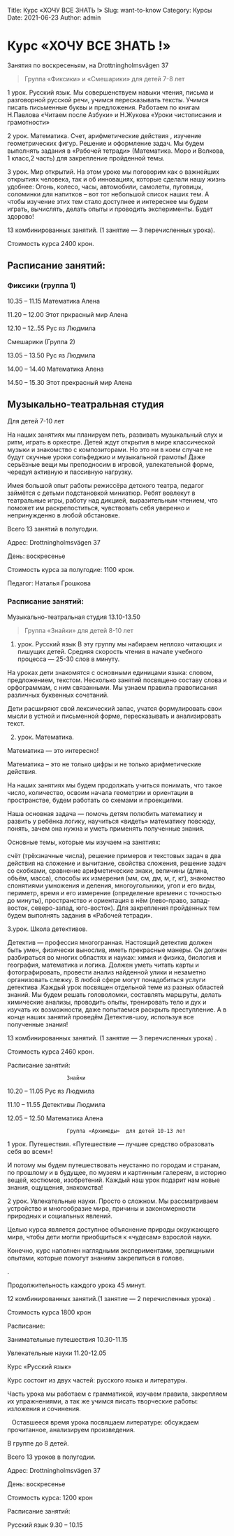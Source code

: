 Title: Курс  «ХОЧУ ВСЕ ЗНАТЬ !»
Slug: want-to-know
Category: Курсы
Date: 2021-06-23
Author: admin

# Курс  «ХОЧУ ВСЕ ЗНАТЬ !»

Занятия по воскресеньям, на Drottningholmsvägen 37

> Группа «Фиксики»  и  «Смешарики» для детей 7-8 лет

1 урок. Русский язык.  Мы совершенствуем навыки чтения, письма и разговорной русской речи, учимся пересказывать тексты. Учимся писать письменные буквы и предложения.
Работаем по книгам Н.Павлова «Читаем после Азбуки» и Н.Жукова «Уроки чистописания и грамотности»

2 урок.  Математика. Счет, арифметические действия , изучение  геометрических фигур. Решение и оформление задач. Мы будем выполнять задания в «Рабочей тетради» (Математика. Моро и Волкова, 1 класс,2 часть) для закрепление пройденной темы.

 3 урок. Мир открытий. На этом уроке мы поговорим как о важнейших открытиях человека, так и об инновациях, которые сделали нашу жизнь удобнее: Огонь, колесо, часы, автомобили, самолеты, пуговицы, соломинки для напитков – вот тот небольшой список наших тем. А чтобы изучение этих тем стало доступнее и интереснее мы будем играть, вычислять, делать опыты и проводить эксперименты. Будет здорово!

13 комбинированных занятий. (1 занятие — 3 перечисленных урока).

Стоимость курса 2400 крон.

## Расписание занятий:

### Фиксики (группа 1)

10.35 – 11.15 Математика  Алена

11.20 – 12.00 Этот пркрасный мир  Алена

12.10 – 12..55  Рус яз            Людмила

Смешарики (Группа 2)

13.05 – 13.50     Рус яз            Людмила

14.00 – 14.40     Математика   Алена

14.50 – 15.30     Этот прекрасный мир  Алена

## Музыкально-театральная студия

 Для детей 7-10 лет

На наших занятиях мы планируем петь, развивать музыкальный слух и ритм, играть в оркестре. Детей ждут открытия в мире классической музыки и знакомство с композиторами. Но это ни в коем случае не будут скучные уроки сольфеджио и музыкальной грамоты! Даже серьёзные вещи мы преподносим в игровой, увлекательной форме, чередуя активную и пассивную нагрузку.

Имея большой опыт работы режиссёра детского театра, педагог займётся с детьми подстановкой миниатюр. Ребят вовлекут в театральные игры, работу над дикцией, выразительным чтением, что поможет им раскрепоститься, чувствовать себя уверенно и непринужденно в любой обстановке.

Всего 13 занятий в полугодии.

Адрес: Drottningholmsvägen 37

День:  воскресенье

Стоимость курса за полугодие: 1100 крон.

Педагог: Наталья Грошкова

### Расписание занятий:

Музыкально-театральная студия   13.10-13.50

> Группа «Знайки» для детей 8-10 лет

1. урок. Русский язык
В эту группу мы набираем неплохо читающих и пишущих детей. Средняя скорость чтения в начале учебного процесса — 25-30 слов в минуту.

На уроках дети знакомятся с основными единицами языка: словом, предложением, текстом. Несколько занятий посвящено составу слова и орфограммам, с ним связанными. Мы узнаем правила правописания различных буквенных сочетаний.

Дети расширяют свой лексический запас, учатся формулировать свои мысли в устной и письменной форме, пересказывать и анализировать  текст.

2. урок. Математика. 

 

Математика — это интересно!

Математика – это не только цифры и не только арифметические действия.

На наших занятиях мы будем продолжать учиться понимать, что такое число, количество, освоим начала геометрии и ориентации в пространстве, будем работать со схемами и проекциями.

Наша основная задача — помочь детям полюбить математику и развить у ребёнка логику, научиться «видеть» математику повсюду, понять, зачем она нужна и уметь применять полученные знания.

Основные темы, которые мы изучаем на занятиях:

счёт (трёхзначные числа),
решение примеров и текстовых задач в два действия на сложение и вычитание,
свойства сложения, решение задач со скобками,
сравнение арифметические знаки,
величины (длина, объём, масса), способы их измерения (мм, см, дм, м, г, кг),
знакомство спонятиями умножения и деления,
многоугольники,
угол и его виды,
периметр,
время и его измерение (определение времени с точностью до минуты),
пространство и ориентация в нём (лево-право, запад-восток, северо-запад, юго-восток).
Для закрепления пройденных тем будем выполнять задания в «Рабочей тетради».

3.урок. Школа детективов.  

Детектив — профессия многогранная. Настоящий детектив должен быть умен, физически вынослив, иметь прекрасные манеры. Он должен разбираться во многих областях и науках: химия и физика, биология и география, математика и логика. Должен уметь читать карты и фотографировать, провести анализ найденной улики и незаметно организовать слежку. В любой сфере могут понадобиться услуги детектива .Каждый урок посвящен отдельной теме из разных областей знаний. Мы будем решать головоломки, составлять маршруты, делать химические анализы, проводить опыты, тренировать тело и дух и изучать их возможности, даже попытаемся раскрыть преступление. А в конце наших занятий проведём Детектив-шоу, используя все полученные знания!

13 комбинированных занятий. (1 занятие — 3 перечисленных  урока) .

Стоимость курса 2460 крон.

Расписание занятий:

 

                       Знайки

                                                          

10.20 – 11.05 Рус яз                Людмила

11.10 – 11.55  Детективы          Людмила

12.05 – 12.50  Математика         Алена

                       Группа «Архимеды»  для детей 10-13 лет   

1 урок. Путешествия.  «Путешествие — лучшее средство образовать себя во всем»!

И потому мы будем путешествовать неустанно по городам и странам, по прошлому и в будущее, по музеям и картинным галереям, в историю вещей, костюмов, изобретений. Каждый наш урок подарит нам новые знания, ощущения, знакомства!

2 урок. Увлекательные науки. Просто о сложном. Мы рассматриваем устройство и многообразие мира, причины и закономерности природных и социальных явлений.

Целью курса является доступное объяснение природы окружающего мира, чтобы дети могли приобщиться к «чудесам» взрослой науки.

Конечно, курс наполнен наглядными экспериментами, зрелищными   опытами, которые помогут знаниям закрепиться в голове.

.

Продолжительность каждого урока 45 минут.

12 комбинированных занятий.(1 занятие — 2 перечисленных  урока) .

Стоимость курса 1800 крон

Расписание:

Занимательные путешествия 10.30-11.15

Увлекательные науки                  11.20-12.05

Курс «Русский язык»

Курс состоит из двух частей: русского языка и литературы.

Часть урока мы работаем с грамматикой, изучаем правила, закрепляем их упражнениями, а так же учимся писать творческие работы: изложения и сочинения.

⠀Оставшееся время урока посвящаем литературе: обсуждаем прочитанное, анализируем произведения.

В группе до 8 детей.

Всего 13 уроков в полугодии.

Адрес: Drottningholmsvägen 37

День:  воскресенье

Стоимость курса: 1200 крон

Расписание занятий:

Русский язык   9.30 – 10.15
